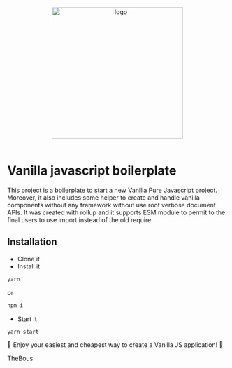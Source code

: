 <div align="center">
  <a href="https://github.com/TheBous">
    <img src="https://github.com/TheBous/vanilla-rollup-boilerplate/images/boilerplate.svg" alt="logo" width="300"/>
  </a>
  <br>
  <br>
</div>

# Vanilla javascript boilerplate

This project is a boilerplate to start a new Vanilla Pure Javascript project. Moreover, it also includes some helper to create and handle vanilla components without any framework without use root verbose document APIs.
It was created with rollup and it supports ESM module to permit to the final users to use import instead of the old require.

## Installation

- Clone it
- Install it

```bash
yarn
```

or

```bash
npm i
```

- Start it

```bash
yarn start
```

🎉 Enjoy your easiest and cheapest way to create a Vanilla JS application! 🎉

TheBous
